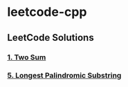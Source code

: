 # leetcode-cpp

## LeetCode Solutions
### [1. Two Sum](p1)
### [5. Longest Palindromic Substring](p5)
